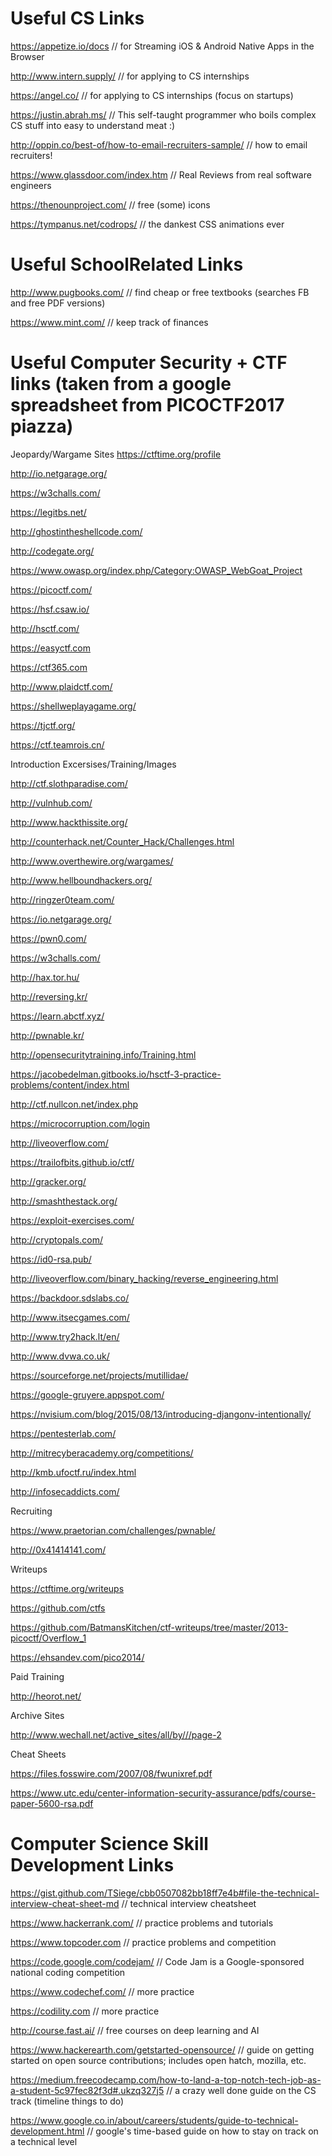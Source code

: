 # Useful CS Links

https://appetize.io/docs // for Streaming iOS & Android Native Apps in the Browser

http://www.intern.supply/ // for applying to CS internships

https://angel.co/ // for applying to CS internships (focus on startups)

https://justin.abrah.ms/ // This self-taught programmer who boils complex CS stuff into easy to understand meat :) 

http://oppin.co/best-of/how-to-email-recruiters-sample/ // how to email recruiters! 

https://www.glassdoor.com/index.htm // Real Reviews from real software engineers

https://thenounproject.com/ // free (some) icons

https://tympanus.net/codrops/ // the dankest CSS animations ever

# Useful SchoolRelated Links
http://www.pugbooks.com/ // find cheap or free textbooks (searches FB and free PDF versions)

https://www.mint.com/ // keep track of finances 

# Useful Computer Security + CTF links (taken from a google spreadsheet from PICOCTF2017 piazza)
Jeopardy/Wargame Sites
https://ctftime.org/profile 

http://io.netgarage.org/ 

https://w3challs.com/ 

https://legitbs.net/ 

http://ghostintheshellcode.com/

http://codegate.org/ 

https://www.owasp.org/index.php/Category:OWASP_WebGoat_Project 

https://picoctf.com/ 

https://hsf.csaw.io/

http://hsctf.com/

https://easyctf.com

https://ctf365.com

http://www.plaidctf.com/

https://shellweplayagame.org/

https://tjctf.org/

https://ctf.teamrois.cn/

Introduction Excersises/Training/Images

http://ctf.slothparadise.com/

http://vulnhub.com/

http://www.hackthissite.org/

http://counterhack.net/Counter_Hack/Challenges.html

http://www.overthewire.org/wargames/

http://www.hellboundhackers.org/

http://ringzer0team.com/

https://io.netgarage.org/

https://pwn0.com/

https://w3challs.com/

http://hax.tor.hu/

http://reversing.kr/

https://learn.abctf.xyz/

http://pwnable.kr/

http://opensecuritytraining.info/Training.html

https://jacobedelman.gitbooks.io/hsctf-3-practice-problems/content/index.html

http://ctf.nullcon.net/index.php

https://microcorruption.com/login

http://liveoverflow.com/

https://trailofbits.github.io/ctf/

http://gracker.org/

http://smashthestack.org/

https://exploit-exercises.com/

http://cryptopals.com/

https://id0-rsa.pub/

http://liveoverflow.com/binary_hacking/reverse_engineering.html

https://backdoor.sdslabs.co/

http://www.itsecgames.com/

http://www.try2hack.lt/en/

http://www.dvwa.co.uk/

https://sourceforge.net/projects/mutillidae/

https://google-gruyere.appspot.com/

https://nvisium.com/blog/2015/08/13/introducing-djangonv-intentionally/

https://pentesterlab.com/

http://mitrecyberacademy.org/competitions/

http://kmb.ufoctf.ru/index.html

http://infosecaddicts.com/

Recruiting

https://www.praetorian.com/challenges/pwnable/

http://0x41414141.com/

Writeups

https://ctftime.org/writeups

https://github.com/ctfs

https://github.com/BatmansKitchen/ctf-writeups/tree/master/2013-picoctf/Overflow_1

https://ehsandev.com/pico2014/

Paid Training

http://heorot.net/

Archive Sites

http://www.wechall.net/active_sites/all/by///page-2

Cheat Sheets

https://files.fosswire.com/2007/08/fwunixref.pdf

https://www.utc.edu/center-information-security-assurance/pdfs/course-paper-5600-rsa.pdf


# Computer Science Skill Development Links

https://gist.github.com/TSiege/cbb0507082bb18ff7e4b#file-the-technical-interview-cheat-sheet-md // technical interview cheatsheet

https://www.hackerrank.com/ // practice problems and tutorials

https://www.topcoder.com // practice problems and competition

https://code.google.com/codejam/ // Code Jam is a Google-sponsored national coding competition 

https://www.codechef.com/ // more practice 

https://codility.com // more practice 

http://course.fast.ai/ // free courses on deep learning and AI

https://www.hackerearth.com/getstarted-opensource/ // guide on getting started on open source contributions; includes open hatch, mozilla, etc.

https://medium.freecodecamp.com/how-to-land-a-top-notch-tech-job-as-a-student-5c97fec82f3d#.ukzq327j5 // a crazy well done guide on the CS track (timeline things to do)

https://www.google.co.in/about/careers/students/guide-to-technical-development.html // google's time-based guide on how to stay on track on a technical level
